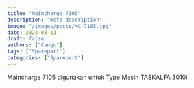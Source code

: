```yaml
---
title: "Maincharge 7105"
description: "meta description"
image: "/images/posts/MC-7105.jpg"
date: 2024-08-13
draft: false
authors: ["Cango"]
tags: ["Sparepart"]
categories: ["Sparepart"]
---
```


Maincharge 7105 digunakan untuk Type Mesin TASKALFA 3010i

